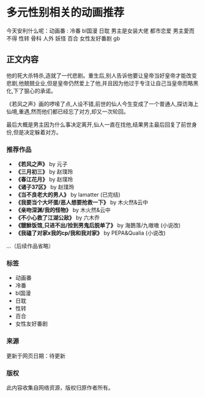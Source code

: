# 多元性别相关的动画推荐

今天安利什么呢：动画番 : 冷番 bl国漫 日耽 男主是女装大佬 都市恋爱 男主愛而不得 性转 骨科 人外 妖怪 百合 女性友好番剧 gb

## 正文内容

他的死大杀特杀,造就了一代悲剧。重生后,别人告诉他要让皇帝当好皇帝才能改变悲剧,他兢兢业业,但是皇帝仍然爱上了他,并且因为他过于专注让自己当皇帝而略黑化,下了狠心的承诺。

《若风之声》画的啰嗦了点,人设不错,前世的仙人今生变成了一个普通人,探访海上仙境,重遇,然而他们都已经忘了对方,却又一次轮回。

最后大概是男主因为什么事决定离开,仙人一直在找他,结果男主最后回复了前世身份,但是决定躲着对方。

### 推荐作品

- **《若风之声》** by 元子
- **《三月初三》** by 赵璞玲
- **《春江花月》** by 赵璞玲
- **《诸子37区》** by 赵璞玲
- **《当不良老大的男人》** by lamatter (已完结)
- **《我要当个大坏蛋/恶人想要抢救一下》** by 木火然&云中
- **《亲吻深渊/我的怪物》** by 木火然&云中
- **《不小心救了江湖公敌》** by 六木乔
- **《貔貅饭馆,只进不出/捡到男鬼后脱单了》** by 海鵲落/九嗷嗷 (小说改)
- **《我磕了对家x我的cp/我和我对家》** by PEPA&Qualia (小说改)

...（后续作品省略）

### 标签

- 动画番
- 冷番
- bl国漫
- 日耽
- 性转
- 百合
- 女性友好番剧

### 来源

更新于网页日期：待更新

### 版权

此内容收集自网络资源，版权归原作者所有。